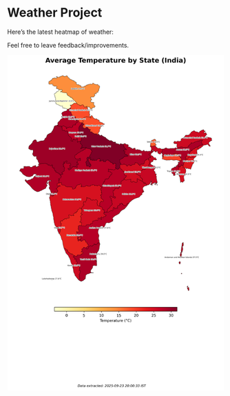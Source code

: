 # Weather Project

Here’s the latest heatmap of weather:

Feel free to leave feedback/improvements.

![India Heatmap](docs/assets/india_heatmap.png?v=D2AF0B)
